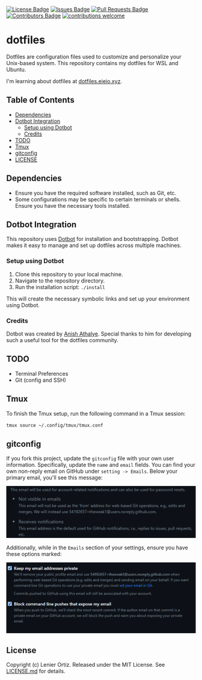 [![License Badge](https://img.shields.io/github/license/theweak1/dotfiles)](https://github.com/theweak1/dotfiles/blob/main/LICENSE)
[![Issues Badge](https://img.shields.io/github/issues/theweak1/dotfiles)](https://github.com/theweak1/dotfiles/issues)
[![Pull Requests Badge](https://img.shields.io/github/issues-pr/theweak1/dotfiles)](https://github.com/theweak1/dotfiles/pulls)
[![Contributors Badge](https://img.shields.io/github/contributors/theweak1/dotfiles)](https://github.com/theweak1/dotfiles/graphs/contributors)
[![contributions welcome](https://img.shields.io/badge/contributions-welcome-brightgreen.svg?style=flat)](https://github.com/theweak1/dotfiles/issues)

# dotfiles
Dotfiles are configuration files used to customize and personalize your Unix-based system. This repository contains my dotfiles for WSL and Ubuntu.

I'm learning about dotfiles at [dotfiles.eieio.xyz](http://dotfiles.eieio.xyz).

## Table of Contents
- [Dependencies](#dependencies)
- [Dotbot Integration](#dotbot-integration)
  - [Setup using Dotbot](#setup-using-dotbot)
  - [Credits](#credits)
- [TODO](#todo)
- [Tmux](#tmux)
- [gitconfig](#gitconfig)
- [LICENSE](#license)

## Dependencies
- Ensure you have the required software installed, such as Git, etc.
- Some configurations may be specific to certain terminals or shells. Ensure you have the necessary tools installed.

## Dotbot Integration

This repository uses [Dotbot][dotbot] for installation and bootstrapping. Dotbot makes it easy to manage and set up dotfiles across multiple machines.

### Setup using Dotbot

1. Clone this repository to your local machine.
2. Navigate to the repository directory.
3. Run the installation script: `./install`

This will create the necessary symbolic links and set up your environment using Dotbot.

### Credits

Dotbot was created by [Anish Athalye][Anish]. Special thanks to him for developing such a useful tool for the dotfiles community.

## TODO
- Terminal Preferences
- Git (config and SSH)

## Tmux
To finish the Tmux setup, run the following command in a Tmux session:
```bash
tmux source ~/.config/tmux/tmux.conf
```

## gitconfig
If you fork this project, update the `gitconfig` file with your own user information. Specifically, update the `name` and `email` fields. You can find your own non-reply email on GitHub under `setting -> Emails`. Below your primary email, you'll see this message:

![no-reply image message][no-reply]

Additionally, while in the `Emails` section of your settings, ensure you have these options marked:

![protect email options][email-options]

## License

Copyright (c) Lenier Ortiz. Released under the MIT License. See [LICENSE.md][license] for details.


[dotbot]: https://github.com/anishathalye/dotbot
[no-reply]: ./assets/no-reply-email.png
[email-options]: ./assets/email-options.png
[license]: ./LICENSE.md
[Anish]: https://github.com/anishathalye
